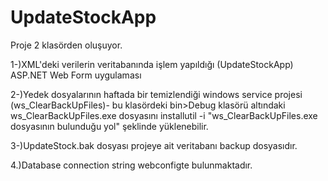# UpdateStockApp

Proje 2 klasörden oluşuyor.

1-)XML'deki verilerin veritabanında işlem yapıldığı (UpdateStockApp) ASP.NET Web Form uygulaması

2-)Yedek dosyalarının haftada bir temizlendiği windows service projesi (ws_ClearBackUpFiles)- bu klasördeki bin>Debug 
klasörü altındaki ws_ClearBackUpFiles.exe dosyasını installutil -i "ws_ClearBackUpFiles.exe dosyasının 
bulunduğu yol" şeklinde yüklenebilir.

3-)UpdateStock.bak dosyası projeye ait veritabanı backup dosyasıdır.

4.)Database connection string webconfigte bulunmaktadır.
